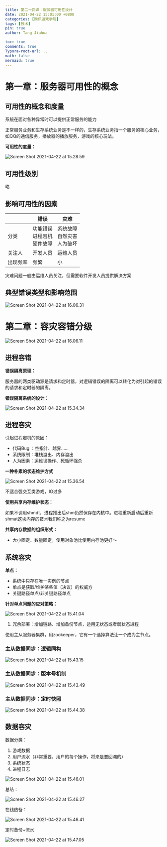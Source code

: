 ```yaml
---
title: 第二十四课：服务器可用性设计
date: 2021-04-22 15:01:00 +0800
categories: [腾讯游戏学院]
tags: [技术]
pin: true
author: Tang Jiahua

toc: true
comments: true
Typora-root-url: ..
math: false
mermaid: true
---
```


# 第一章：服务器可用性的概念

## 可用性的概念和度量

系统在面对各种异常时可以提供正常服务的能力

正常服务业务和生存系统业务是不一样的，生存系统业务指一个服务的核心业务，如QQ的通信服务，播放器的播放服务，游戏的核心玩法。

**可用性的度量：**

![Screen Shot 2021-04-22 at 15.28.59](/assets/blog_res/2021-04-22-fu-wu-qi-ke-yong-xing-she-ji.assets/Screen%20Shot%202021-04-22%20at%2015.28.59.png)

## 可用性级别

略

## 影响可用性的因素

|          | 错误                                 | 灾难                                 |
| -------- | ------------------------------------ | ------------------------------------ |
| 分类     | 功能错误<br />进程宕机<br />硬件故障 | 系统故障<br />自然灾害<br />人为破坏 |
| 关注人   | 开发人员                             | 运维人员                             |
| 出现频率 | 频繁                                 | 小                                   |

灾难问题一般由运维人员关注，但需要软件开发人员提供解决方案

## 典型错误类型和影响范围

![Screen Shot 2021-04-22 at 16.06.31](/assets/blog_res/2021-04-22-fu-wu-qi-ke-yong-xing-she-ji.assets/Screen%20Shot%202021-04-22%20at%2016.06.31.png)

# 第二章：容灾容错分级 

![Screen Shot 2021-04-22 at 16.06.11](/assets/blog_res/2021-04-22-fu-wu-qi-ke-yong-xing-she-ji.assets/Screen%20Shot%202021-04-22%20at%2016.06.11.png)

## 进程容错

**错误隔离原理：**

服务器的两类驱动源是请求和定时器，对逻辑错误的隔离可以转化为对引起的错误的请求和定时器的隔离。

**错误隔离系统的设计：**

![Screen Shot 2021-04-22 at 15.34.34](/assets/blog_res/2021-04-22-fu-wu-qi-ke-yong-xing-she-ji.assets/Screen%20Shot%202021-04-22%20at%2015.34.34.png)

## 进程容灾

引起进程宕机的原因：

- 代码Bug ：空指针、越界……
- 系统限制：堆栈溢出、内存溢出
- 人为因素：运维误操作、死循环强杀

**一种朴素的状态维护方式**

![Screen Shot 2021-04-22 at 15.36.54](/assets/blog_res/2021-04-22-fu-wu-qi-ke-yong-xing-she-ji.assets/Screen%20Shot%202021-04-22%20at%2015.36.54.png)

不适合强交互类游戏，IO过多



**使用共享内存维护状态：**

如果不调用shmdt，进程推出后shm仍然保存在内核中。进程重新启动后重新shmat这块内存的技术我们称之为resume

**共享内存数据的组织形式：**

- 大小固定、数量固定，使用对象池比使用内存池更好～

## 系统容灾

**单点：**

- 系统中只存在唯一实例的节点
- 单点是获取/维护某些值（决议）的权威方
- 关键路径单点/非关键路径单点

**针对单点问题的应对策略：**

![Screen Shot 2021-04-22 at 15.41.04](/assets/blog_res/2021-04-22-fu-wu-qi-ke-yong-xing-she-ji.assets/Screen%20Shot%202021-04-22%20at%2015.41.04.png)

1. 冗余部署：增加链路、增加备份节点，适用无状态或者弱状态进程

使用主从服务器集群，用zookeeper，它有一个选择算法让一个成为主节点。

### 主从数据同步：逻辑同构

![Screen Shot 2021-04-22 at 15.43.15](/assets/blog_res/2021-04-22-fu-wu-qi-ke-yong-xing-she-ji.assets/Screen%20Shot%202021-04-22%20at%2015.43.15.png)

### 主从数据同步：版本号机制

![Screen Shot 2021-04-22 at 15.43.49](/assets/blog_res/2021-04-22-fu-wu-qi-ke-yong-xing-she-ji.assets/Screen%20Shot%202021-04-22%20at%2015.43.49.png)

### 主从数据同步：定时快照

![Screen Shot 2021-04-22 at 15.44.38](/assets/blog_res/2021-04-22-fu-wu-qi-ke-yong-xing-she-ji.assets/Screen%20Shot%202021-04-22%20at%2015.44.38.png)

## 数据容灾

数据分类：

1. 游戏数据
2. 用户流水（非常重要，用户的每个操作，将来是要回溯的）
3. 系统状态
4. 进程日志

![Screen Shot 2021-04-22 at 15.46.01](/assets/blog_res/2021-04-22-fu-wu-qi-ke-yong-xing-she-ji.assets/Screen%20Shot%202021-04-22%20at%2015.46.01.png)

总结：

![Screen Shot 2021-04-22 at 15.46.27](/assets/blog_res/2021-04-22-fu-wu-qi-ke-yong-xing-she-ji.assets/Screen%20Shot%202021-04-22%20at%2015.46.27.png)

在线热备：

![Screen Shot 2021-04-22 at 15.46.41](/assets/blog_res/2021-04-22-fu-wu-qi-ke-yong-xing-she-ji.assets/Screen%20Shot%202021-04-22%20at%2015.46.41.png)

定时备份+流水

![Screen Shot 2021-04-22 at 15.47.05](/assets/blog_res/2021-04-22-fu-wu-qi-ke-yong-xing-she-ji.assets/Screen%20Shot%202021-04-22%20at%2015.47.05.png)